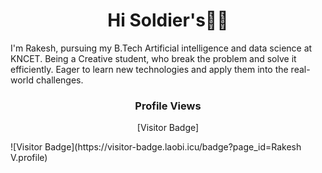 <h1 align="center">Hi Soldier's👋🏻</h1>

I'm Rakesh, pursuing my B.Tech Artificial intelligence and data science at KNCET. Being a Creative student, who break the problem and solve it efficiently. Eager to learn new technologies and apply them into the real-world challenges.

<h3 align="center">Profile Views</h3>
<p align="center">[Visitor Badge]</p>
![Visitor Badge](https://visitor-badge.laobi.icu/badge?page_id=Rakesh V.profile)</p>
